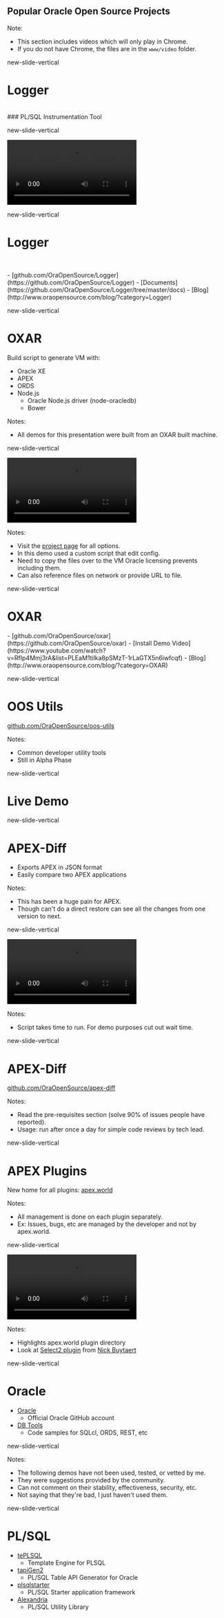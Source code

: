 ## Popular Oracle Open Source Projects

Note:
- This section includes videos which will only play in Chrome.</br>
- If you do not have Chrome, the files are in the `www/video` folder.

new-slide-vertical
# Logger

</br>
### PL/SQL Instrumentation Tool

new-slide-vertical

<video class="stretch" src="www/video/logger.mp4" controls></video>

new-slide-vertical
# Logger
</br>
<p class="no-bullet"></p>
- <i class="fa fa-github"></i>  [github.com/OraOpenSource/Logger](https://github.com/OraOpenSource/Logger)
- <i class="fa fa-book"></i> [Documents](https://github.com/OraOpenSource/Logger/tree/master/docs)
- <i class="fa fa-rss"></i> [Blog](http://www.oraopensource.com/blog/?category=Logger)


new-slide-vertical

# OXAR

Build script to generate VM with:
- Oracle XE
- APEX
- ORDS
- Node.js
  - Oracle Node.js driver (node-oracledb)
  - Bower

Notes:
- All demos for this presentation were built from an OXAR built machine.


new-slide-vertical

<video class="stretch" src="www/video/oxar.mp4" controls></video>

Notes:
- Visit the [project page](https://github.com/OraOpenSource/oxar) for all options.</br>
- In this demo used a custom script that edit config.</br>
- Need to copy the files over to the VM Oracle licensing prevents including them.</br>
- Can also reference files on network or provide URL to file.


new-slide-vertical

# OXAR

<p class="no-bullet"></p>
- <i class="fa fa-github"></i> [github.com/OraOpenSource/oxar](https://github.com/OraOpenSource/oxar)
- <i class="fa fa-video-camera"></i> [Install Demo Video](https://www.youtube.com/watch?v=RfIp4Mmj3rA&list=PLEaM1tilka8pSMzT-1rLaGTX5n6iwfcqf)
- <i class="fa fa-rss"></i> [Blog](http://www.oraopensource.com/blog/?category=OXAR)



new-slide-vertical

# OOS Utils

<i class="fa fa-github"></i> [github.com/OraOpenSource/oos-utils](https://github.com/OraOpenSource/oos-utils)

Notes:
- Common developer utility tools
- Still in Alpha Phase

new-slide-vertical
<!-- .slide: data-background="#000" -->
# <span class="white">Live Demo</span>

new-slide-vertical

# APEX-Diff

- Exports APEX in JSON format
- Easily compare two APEX applications

Notes:
- This has been a huge pain for APEX.<br>
- Though can't do a direct restore can see all the changes from one version to next.

new-slide-vertical

<video class="stretch" src="www/video/apex-diff.mp4" controls></video>

Notes:
- Script takes time to run. For demo purposes cut out wait time.

new-slide-vertical

# APEX-Diff

<i class="fa fa-github"></i> [github.com/OraOpenSource/apex-diff](https://github.com/OraOpenSource/apex-diff)

Notes:
- Read the pre-requisites section (solve 90% of issues people have reported).</br>
- Usage: run after once a day for simple code reviews by tech lead.


new-slide-vertical




# APEX Plugins

New home for all plugins: [apex.world](https://apex.world/ords/f?p=100:700)


Notes:
- All management is done on each plugin separately.<br>
- Ex: Issues, bugs, etc are managed by the developer and not by apex.world.


new-slide-vertical

<video class="stretch" src="www/video/apex-plugins.mp4" controls></video>

Notes:
- Highlights apex.world plugin directory</br>
- Look at [Select2 plugin](https://github.com/nbuytaert1/apex-select2) from [Nick Buytaert](https://apexplained.wordpress.com/)



new-slide-vertical

# Oracle

- [Oracle](https://github.com/oracle/)
  - Official Oracle GitHub account
- [DB Tools](https://github.com/oracle/Oracle_DB_Tools)
  - Code samples for SQLcl, ORDS, REST, etc


new-slide-vertical

<!-- .slide: data-background="#fc3f00" -->

<i class="white fa fa-exclamation-triangle fa-5x"></i>


Notes:
- The following demos have not been used, tested, or vetted by me.</br>
- They were suggestions provided by the community.</br>
- Can not comment on their stability, effectiveness, security, etc.</br>
- Not saying that they're bad, I just haven't used them.</br>

new-slide-vertical
# PL/SQL

- [tePLSQL](https://github.com/osalvador/tePLSQL)
  - Template Engine for PLSQL
- [tapiGen2](https://github.com/osalvador/tapiGen2)
  - PL/SQL Table API Generator for Oracle
- [plsqlstarter](https://github.com/bcoulam/plsqlstarter)
  - PL/SQL Starter application framework
- [Alexandria](https://github.com/mortenbra/alexandria-plsql-utils)
  - PL/SQL Utility Library
